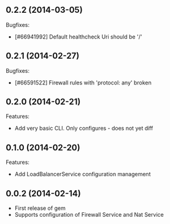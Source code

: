 ## 0.2.2 (2014-03-05)

Bugfixes:

  - [#66941992] Default healthcheck Uri should be '/'

## 0.2.1 (2014-02-27)

Bugfixes:

  - [#66591522] Firewall rules with 'protocol: any' broken

## 0.2.0 (2014-02-21)

Features:

  - Add very basic CLI. Only configures - does not yet diff

## 0.1.0 (2014-02-20)

Features:

  - Add LoadBalancerService configuration management

## 0.0.2 (2014-02-14)

  - First release of gem
  - Supports configuration of Firewall Service and Nat Service

